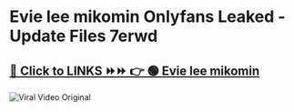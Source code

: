 
 # Evie lee mikomin Onlyfans Leaked - Update Files 7erwd

## <h2><a href="https://clipsfans.com/Evie_lee_mikomin&ref=git">🔗 Click to LINKS ⏩⏩ 👉 🟢 Evie lee mikomin </a></h2>

<a href="https://clipsfans.com/Evie_lee_mikomin&ref=git" rel="nofollow" data-target="animated-image.originalLink"><img src="https://i.ibb.co.com/xMMVF88/686577567.gif" alt="Viral Video Original" style="max-width: 100%; display: inline-block;" data-target="animated-image.originalImage"></a>


